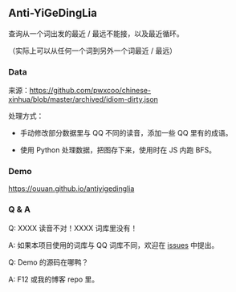 ## Anti-YiGeDingLia

查询从一个词出发的最近 / 最远不能接，以及最近循环。

（实际上可以从任何一个词到另外一个词最近 / 最远）

### Data

来源：https://github.com/pwxcoo/chinese-xinhua/blob/master/archived/idiom-dirty.json

处理方式：

- 手动修改部分数据里与 QQ 不同的读音，添加一些 QQ 里有的成语。

- 使用 Python 处理数据，把图存下来，使用时在 JS 内跑 BFS。

### Demo

https://ouuan.github.io/antiyigedinglia

### Q & A

Q: XXXX 读音不对！XXXX 词库里没有！

A: 如果本项目使用的词库与 QQ 词库不同，欢迎在 [issues](https://github.com/ouuan/Anti-YiGeDingLia/issues) 中提出。

Q: Demo 的源码在哪鸭？

A: F12 或我的博客 repo 里。